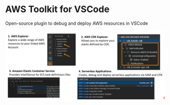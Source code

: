 # AWS Toolkit for VSCode

Open-source plugin to debug and deploy AWS resources in VSCode

![Untitled](AWS%20Toolkit%20for%20VSCode%202add83064db041f69806d50a38c326fb/Untitled.png)